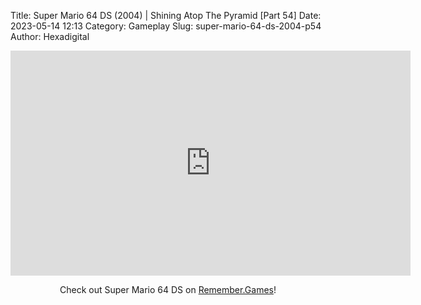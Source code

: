 Title: Super Mario 64 DS (2004) | Shining Atop The Pyramid [Part 54]
Date: 2023-05-14 12:13
Category: Gameplay
Slug: super-mario-64-ds-2004-p54
Author: Hexadigital

<center><iframe src="https://www.youtube.com/embed/sZshdlSLH-M?feature=oembed" allow="accelerometer; autoplay; encrypted-media; gyroscope; picture-in-picture" width="640" height="360" frameborder="0"></iframe>

Check out Super Mario 64 DS on [Remember.Games](https://remember.games/game/2250/super-mario-64-ds/)!</center>